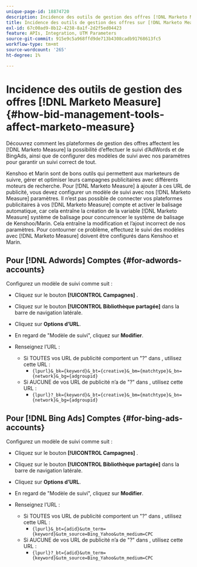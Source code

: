 ```yaml
---
unique-page-id: 18874720
description: Incidence des outils de gestion des offres [!DNL Marketo Measure] - [!DNL Marketo Measure]
title: Incidence des outils de gestion des offres sur [!DNL Marketo Measure]
exl-id: 67c00ad9-8b12-4238-8a1f-2d2f5ed04423
feature: APIs, Integration, UTM Parameters
source-git-commit: 915e9c5a968ffd9de713b4308cadb91768613fc5
workflow-type: tm+mt
source-wordcount: '265'
ht-degree: 1%

---
```


# Incidence des outils de gestion des offres [!DNL Marketo Measure] {#how-bid-management-tools-affect-marketo-measure}

Découvrez comment les plateformes de gestion des offres affectent les [!DNL Marketo Measure] la possibilité d’effectuer le suivi d’AdWords et de BingAds, ainsi que de configurer des modèles de suivi avec nos paramètres pour garantir un suivi correct de tout.

Kenshoo et Marin sont de bons outils qui permettent aux marketeurs de suivre, gérer et optimiser leurs campagnes publicitaires avec différents moteurs de recherche. Pour [!DNL Marketo Measure] à ajouter à ces URL de publicité, vous devez configurer un modèle de suivi avec nos [!DNL Marketo Measure] paramètres. Il n’est pas possible de connecter vos plateformes publicitaires à vos [!DNL Marketo Measure] compte et activer le balisage automatique, car cela entraîne la création de la variable [!DNL Marketo Measure] système de balisage pour concurrencer le système de balisage de Kenshoo/Marin. Cela entraîne la modification et l’ajout incorrect de nos paramètres. Pour contourner ce problème, effectuez le suivi des modèles avec [!DNL Marketo Measure] doivent être configurés dans Kenshoo et Marin.

## Pour [!DNL Adwords] Comptes {#for-adwords-accounts}

Configurez un modèle de suivi comme suit :

* Cliquez sur le bouton **[!UICONTROL Campagnes]** .
* Cliquez sur le bouton **[!UICONTROL Bibliothèque partagée]** dans la barre de navigation latérale.
* Cliquez sur **Options d’URL**.
* En regard de &quot;Modèle de suivi&quot;, cliquez sur **Modifier**.
* Renseignez l’URL :

   * Si TOUTES vos URL de publicité comportent un &quot;?&quot; dans , utilisez cette URL :
      * `{lpurl}&_bk={keyword}&_bt={creative}&_bm={matchtype}&_bn={network}&_bg={adgroupid}`
   * Si AUCUNE de vos URL de publicité n’a de &quot;?&quot; dans , utilisez cette URL :
      * `{lpurl}?_bk={keyword}&_bt={creative}&_bm={matchtype}&_bn={network}&_bg={adgroupid}`


## Pour [!DNL Bing Ads] Comptes {#for-bing-ads-accounts}

Configurez un modèle de suivi comme suit :

* Cliquez sur le bouton **[!UICONTROL Campagnes]** .
* Cliquez sur le bouton **[!UICONTROL Bibliothèque partagée]** dans la barre de navigation latérale.
* Cliquez sur **Options d’URL**.
* En regard de &quot;Modèle de suivi&quot;, cliquez sur **Modifier**.
* Renseignez l’URL :

   * Si TOUTES vos URL de publicité comportent un &quot;?&quot; dans , utilisez cette URL :
      * `{lpurl}&_bt={adid}&utm_term={keyword}&utm_source=Bing_Yahoo&utm_medium=CPC`
   * Si AUCUNE de vos URL de publicité n’a de &quot;?&quot; dans , utilisez cette URL :
      * `{lpurl}?_bt={adid}&utm_term={keyword}&utm_source=Bing_Yahoo&utm_medium=CPC`
